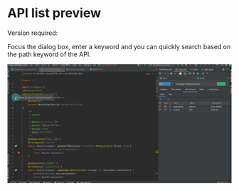 # API list preview

Version required: <Badge text="2022.1.5" />

Focus the dialog box, enter a keyword and you can quickly search based on the path keyword of the API.

![apiDocExample](/img/apiPreview.gif)
